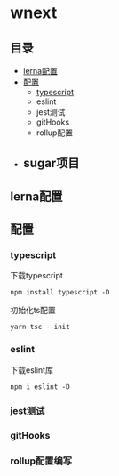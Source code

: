 # wnext

## 目录
- [lerna配置](https://www.jianshu.com/p/8b7e6025354b)
- [配置](#configuration)
    - [typescript](#typescript)
    - eslint
    - jest测试
    - gitHooks
    - rollup配置
- sugar项目
    - 

## lerna配置

## <a id="configuration">配置</a>

### <a id="typescript">typescript</a>
下载typescript
```
npm install typescript -D
```
初始化ts配置
```
yarn tsc --init
```
### eslint
下载eslint库
```
npm i eslint -D
```

### jest测试

### gitHooks


### rollup配置编写